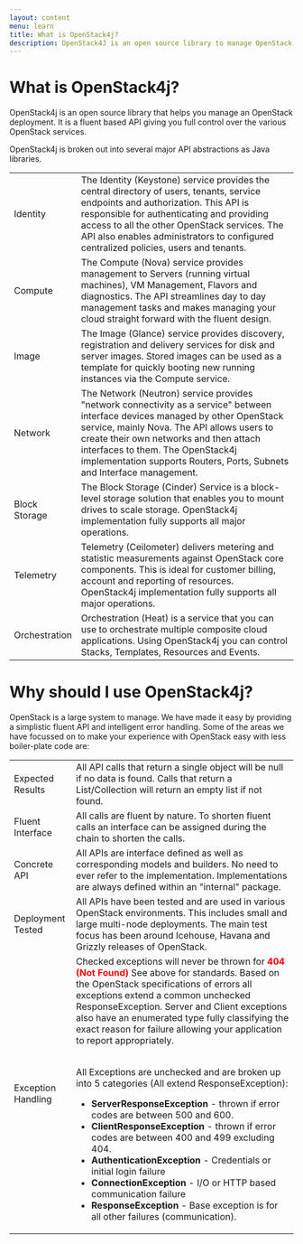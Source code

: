 ```yaml
---
layout: content
menu: learn
title: What is OpenStack4j?
description: OpenStack4J is an open source library to manage OpenStack deployments
---
```


# What is OpenStack4j?

OpenStack4j is an open source library that helps you manage an OpenStack deployment.  It is a fluent based API giving you full control
over the various OpenStack services.  

OpenStack4j is broken out into several major API abstractions as Java libraries. 

<table class="table table-striped">
<tr><td><div class="imageLabel"><span class="glyphicon glyphicon-lock"></span> Identity</div></td><td>The Identity (Keystone) service provides the central directory of users, tenants, service endpoints and authorization.  This API is responsible for
	authenticating and providing access to all the other OpenStack services.  The API also enables administrators to configured centralized policies, users and tenants.</td></tr>
<tr><td><div class="imageLabel"><span class="glyphicon glyphicon-cog"></span> Compute</div></td><td>The Compute (Nova) service provides management to Servers (running virtual machines), VM Management, Flavors and diagnostics.  The API streamlines day to day management tasks and makes managing your cloud straight forward with the fluent design.</td></tr>
<tr><td><div class="imageLabel"><span class="glyphicon glyphicon-cloud-upload"></span> Image</div></td><td>The Image (Glance) service provides discovery, registration and delivery services for disk and server images.  Stored images can be used as a template for quickly booting new running instances via the Compute service.</td></tr>
<tr><td><div class="imageLabel"><span class="glyphicon glyphicon-signal"></span> Network</div></td><td>The Network (Neutron) service provides "network connectivity as a service" between interface devices managed by other OpenStack service, mainly Nova.  The API allows users to create their own networks and then attach interfaces to them.  The OpenStack4j implementation supports Routers, Ports, Subnets and Interface management.</td></tr>
<tr><td><div class="imageLabel"><span class="glyphicon glyphicon-hdd"></span> Block Storage</div></td><td>The Block Storage (Cinder) Service is a block-level storage solution that enables you to mount drives to scale storage.  OpenStack4j implementation fully supports all major operations.</td></tr>
<tr><td><div class="imageLabel"><span class="glyphicon glyphicon-stats"></span> Telemetry</div></td><td>Telemetry (Ceilometer) delivers metering and statistic measurements against OpenStack core components.  This is ideal for customer billing, account and reporting of resources. OpenStack4j implementation fully supports all major operations.</td></tr>
<tr><td><div class="imageLabel"><span class="glyphicon glyphicon-align-justify"></span> Orchestration</div></td><td>Orchestration (Heat) is a service that you can use to orchestrate multiple composite cloud applications.  Using OpenStack4j you can control Stacks, Templates, Resources and Events.</td></tr>
</table>

# Why should I use OpenStack4j?

OpenStack is a large system to manage. We have made it easy by providing a simplistic fluent API and intelligent error handling.  Some of the areas we have
focussed on to make your experience with OpenStack easy with less boiler-plate code are:

<table class="table table-striped">
<tr><td><div class="imageLabel"><span class="glyphicon glyphicon-ok"></span> Expected Results</div></td><td>All API calls that return a single object will be null if no data is found. Calls that return a List/Collection will return an empty list if not found.</td></tr>
<tr><td><div class="imageLabel"><span class="glyphicon glyphicon-pencil"></span> Fluent Interface</div></td><td>All calls are fluent by nature. To shorten fluent calls an interface can be assigned during the chain to shorten the calls.</td></tr>
<tr><td><div class="imageLabel"><span class="glyphicon glyphicon-tower"></span> Concrete API</div></td><td>All APIs are interface defined as well as corresponding models and builders. No need to ever refer to the implementation. Implementations are always defined within an "internal" package.</td></tr>
<tr><td><div class="imageLabel"><span class="glyphicon glyphicon-list"></span> Deployment Tested</div></td><td>All APIs have been tested and are used in various OpenStack environments.  This includes small and large multi-node deployments.  The main test focus has been around Icehouse, Havana and Grizzly releases of OpenStack.</td></tr>
<tr><td><div class="imageLabel"><span class="glyphicon glyphicon-warning-sign"></span> Exception Handling</div></td>
<td>
Checked exceptions will never be thrown for <strong><font color="red">404 (Not Found)</font></strong> See above for standards. Based on the OpenStack specifications of errors all exceptions extend a common unchecked ResponseException. Server and Client exceptions also have an enumerated type fully classifying the exact reason for failure allowing your application to report appropriately. 
<p><br>
All Exceptions are unchecked and are broken up into 5 categories (All extend ResponseException):
<ul>
<li><strong>ServerResponseException</strong> - thrown if error codes are between 500 and 600.</li>
<li><strong>ClientResponseException</strong> - thrown if error codes are between 400 and 499 excluding 404.</li>
<li><strong>AuthenticationException</strong> - Credentials or initial login failure</li>
<li><strong>ConnectionException</strong> - I/O or HTTP based communication failure</li>
<li><strong>ResponseException</strong> - Base exception is for all other failures (communication).</li>
</ul>
</p>
</td>
</tr>
</table>